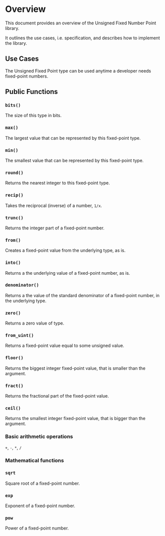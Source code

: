 # Overview

This document provides an overview of the Unsigned Fixed Number Point library.

It outlines the use cases, i.e. specification, and describes how to implement the library.

## Use Cases

The Unsigned Fixed Point type can be used anytime a developer needs fixed-point numbers.

## Public Functions

### `bits()`

The size of this type in bits.

### `max()`

The largest value that can be represented by this fixed-point type.

### `min()`

The smallest value that can be represented by this fixed-point type.

### `round()`

Returns the nearest integer to this fixed-point type. 

### `recip()`

Takes the reciprocal (inverse) of a number, `1/x`.

### `trunc()`

Returns the integer part of a fixed-point number. 

### `from()`

Creates a fixed-point value from the underlying type, as is.

### `into()`

Returns a the underlying value of a fixed-point number, as is.

### `denominator()`

Returns a the value of the standard denominator of a fixed-point number, in the underlying type.

### `zero()`

Returns a zero value of type.

### `from_uint()`

Returns a fixed-point value equal to some unsigned value.

### `floor()`

Returns the biggest integer fixed-point value, that is smaller than the argument.

### `fract()`

Returns the fractional part of the fixed-point value.

### `ceil()`

Returns the smallest integer fixed-point value, that is bigger than the argument.


### Basic arithmetic operations

`+`, `-`, `*`, `/`

### Mathematical functions

### `sqrt`

Square root of a fixed-point number.

### `exp`

Exponent of a fixed-point number.

### `pow`

Power of a fixed-point number.

